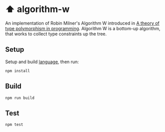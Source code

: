# ⬆️ algorithm-w

An implementation of Robin Milner's Algorithm W introduced in [A theory of type polymorphism in programming](https://doi.org/10.1016/0022-0000(78)90014-4). Algorithm W is a bottom-up algorithm, that works to collect type constraints up the tree.

## Setup

Setup and build [language](../language), then run:

```
npm install
```

## Build

```
npm run build
```

## Test

```
npm test
```